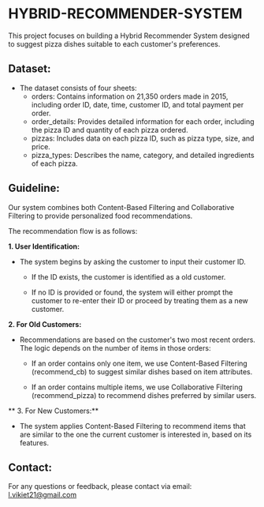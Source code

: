# HYBRID-RECOMMENDER-SYSTEM
This project focuses on building a Hybrid Recommender System designed to suggest pizza dishes suitable to each customer's preferences.

## Dataset:

- The dataset consists of four sheets:
  - orders: Contains information on 21,350 orders made in 2015, including order ID, date, time, customer ID, and total payment per order.
  - order_details: Provides detailed information for each order, including the pizza ID and quantity of each pizza ordered.
  - pizzas: Includes data on each pizza ID, such as pizza type, size, and price.
  - pizza_types: Describes the name, category, and detailed ingredients of each pizza.

## Guideline:

Our system combines both Content-Based Filtering and Collaborative Filtering to provide personalized food recommendations.

The recommendation flow is as follows:

**1. User Identification:**
- The system begins by asking the customer to input their customer ID.

  - If the ID exists, the customer is identified as a old customer.

  - If no ID is provided or found, the system will either prompt the customer to re-enter their ID or proceed by treating them as a new customer.


**2. For Old Customers:**
- Recommendations are based on the customer's two most recent orders. The logic depends on the number of items in those orders:

  - If an order contains only one item, we use Content-Based Filtering (recommend_cb) to suggest similar dishes based on item attributes.

  - If an order contains multiple items, we use Collaborative Filtering (recommend_pizza) to recommend dishes preferred by similar users.

** 3. For New Customers:**
- The system applies Content-Based Filtering to recommend items that are similar to the one the current customer is interested in, based on its features.

## Contact:
For any questions or feedback, please contact via email: l.vikiet21@gmail.com



